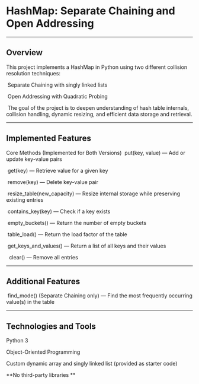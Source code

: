 # HashMap: Separate Chaining and Open Addressing
---
## Overview
This project implements a HashMap in Python using two different collision resolution techniques:

&nbsp;Separate Chaining with singly linked lists

&nbsp;Open Addressing with Quadratic Probing

&nbsp;The goal of the project is to deepen understanding of hash table internals, collision handling, dynamic resizing, and efficient data storage and retrieval.

---
## Implemented Features
Core Methods (Implemented for Both Versions)
&nbsp;put(key, value) — Add or update key-value pairs

&nbsp;get(key) — Retrieve value for a given key

&nbsp;remove(key) — Delete key-value pair

&nbsp;resize_table(new_capacity) — Resize internal storage while preserving existing entries

&nbsp;contains_key(key) — Check if a key exists

&nbsp;empty_buckets() — Return the number of empty buckets

&nbsp;table_load() — Return the load factor of the table

&nbsp;get_keys_and_values() — Return a list of all keys and their values

&nbsp; clear() — Remove all entries

---
## Additional Features
&nbsp;find_mode() (Separate Chaining only) — Find the most frequently occurring value(s) in the table

---
## Technologies and Tools
Python 3

Object-Oriented Programming

Custom dynamic array and singly linked list (provided as starter code)

**No third-party libraries
**
